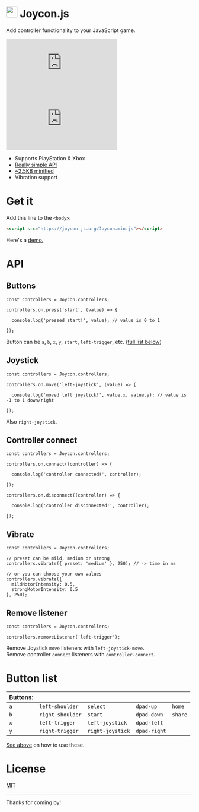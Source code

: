 # <img src="icon.svg" width="30px"> Joycon.js

Add controller functionality to your JavaScript game.

[![License](https://img.shields.io/github/license/benhatsor/joycon.js)](/LICENSE) [![Minified size](https://img.shields.io/github/size/benhatsor/joycon.js/Joycon.min.js)](/Joycon.min.js)

- Supports PlayStation & Xbox
- [Really simple API](#api)
- [~2.5KB minified](/Joycon.min.js)
- Vibration support

# Get it

Add this line to the `<body>`:
```HTML
<script src="https://joycon.js.org/Joycon.min.js"></script>
```

Here's a [demo.](https://cde.run/benhatsor/joycon.js/demo.html)

# API

## Buttons

```JS
const controllers = Joycon.controllers;

controllers.on.press('start', (value) => {

  console.log('pressed start!', value); // value is 0 to 1

});
```

Button can be `a`, `b`, `x`, `y`, `start`, `left-trigger`, etc. ([full list below](#button-list))

## Joystick

```JS
const controllers = Joycon.controllers;

controllers.on.move('left-joystick', (value) => {

  console.log('moved left joystick!', value.x, value.y); // value is -1 to 1 down/right

});
```
Also `right-joystick`.

## Controller connect

```JS
const controllers = Joycon.controllers;

controllers.on.connect((controller) => {

  console.log('controller connected!', controller);

});

controllers.on.disconnect((controller) => {

  console.log('controller disconnected!', controller);

});
```

## Vibrate

```JS
const controllers = Joycon.controllers;

// preset can be mild, medium or strong
controllers.vibrate({ preset: 'medium' }, 250); // -> time in ms

// or you can choose your own values
controllers.vibrate({
  mildMotorIntensity: 0.5,
  strongMotorIntensity: 0.5
}, 250);
```

## Remove listener

```JS
const controllers = Joycon.controllers;

controllers.removeListener('left-trigger');
```

Remove Joystick `move` listeners with `left-joystick-move`.  
Remove controller `connect` listeners with `controller-connect`.

# Button list

| Buttons: |  |  |  |  |
|---|---|---|---|---|
| `a` | `left-shoulder` | `select` | `dpad-up` | `home` |
| `b` | `right-shoulder` | `start` | `dpad-down` | `share` |
| `x` | `left-trigger` | `left-joystick` | `dpad-left` |
| `y` | `right-trigger` | `right-joystick` | `dpad-right` |

[See above](#buttons) on how to use these.

# License

[MIT](/LICENSE)

---

Thanks for coming by!
